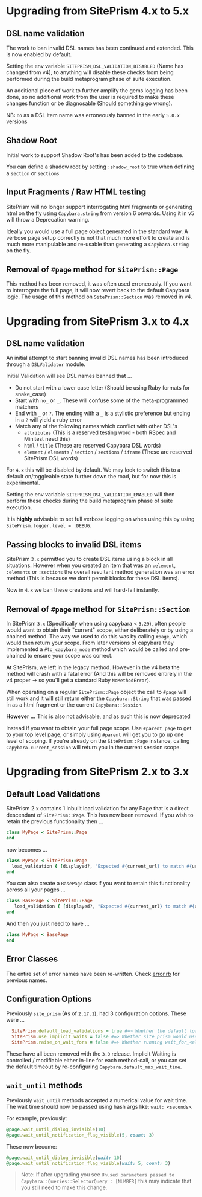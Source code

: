 # Upgrading from SitePrism 4.x to 5.x

## DSL name validation

The work to ban invalid DSL names has been continued and extended. This is now enabled by default.

Setting the env variable `SITEPRISM_DSL_VALIDATION_DISABLED` (Name has changed from v4), to anything will disable these
checks from being performed during the build metaprogram phase of suite execution.

An additional piece of work to further amplify the gems logging has been done, so no additional work from the user
is required to make these changes function or be diagnosable (Should something go wrong).

NB: `no` as a DSL item name was erroneously banned in the early `5.0.x` versions

## Shadow Root

Initial work to support Shadow Root's has been added to the codebase.

You can define a shadow root by setting `:shadow_root` to true when defining a `section` or `sections`

## Input Fragments / Raw HTML testing

SitePrism will no longer support interrogating html fragments or generating html on the fly using `Capybara.string`
from version 6 onwards. Using it in v5 will throw a Deprecation warning.

Ideally you would use a full page object generated in the standard way. A verbose page setup correctly is not that much
more effort to create and is much more manipulable and re-usable than generating a `Capybara.string` on the fly.

## Removal of `#page` method for `SitePrism::Page`

This method has been removed, it was often used erroneously. If you want to interrogate the full page, it will now
revert back to the default Capybara logic. The usage of this method on `SitePrism::Section` was removed in v4.

# Upgrading from SitePrism 3.x to 4.x

## DSL name validation

An initial attempt to start banning invalid DSL names has been introduced through a `DSLValidator` module.

Initial Validation will see DSL names banned that ...
- Do not start with a lower case letter (Should be using Ruby formats for snake_case)
- Start with `no_` or `_`. These will confuse some of the meta-programmed matchers
- End with `_` or `?`. The ending with a `_` is a stylistic preference but ending in a `?` will yield a ruby error 
- Match any of the following names which conflict with other DSL's
  - `attributes` (This is a reserved testing word - both RSpec and Minitest need this)
  - `html` / `title` (These are reserved Capybara DSL words)
  - `element` / `elements` / `section` / `sections` / `iframe` (These are reserved SitePrism DSL words)

For `4.x` this will be disabled by default. We may look to switch this to a default on/toggleable state further down
the road, but for now this is experimental.

Setting the env variable `SITEPRISM_DSL_VALIDATION_ENABLED` will then perform these checks during the build metaprogram
phase of suite execution.

It is **highly** advisable to set full verbose logging on when using this by using `SitePrism.logger.level = :DEBUG`.

## Passing blocks to invalid DSL items

SitePrism `3.x` permitted you to create DSL items using a block in all situations. However when you created an item
that was an `:element`, `:elements` or `:sections` the overall resultant method generation was an error method
(This is because we don't permit blocks for these DSL items).

Now in `4.x` we ban these creations and will hard-fail instantly.

## Removal of `#page` method for `SitePrism::Section`

In SitePrism `3.x` (Specifically when using capybara < `3.29`), often people would want to obtain their "current" scope,
either deliberately or by using a chained method. The way we used to do this was by calling `#page`, which would then
return your scope. From later versions of capybara they implemented a `#to_capybara_node` method which would be called
and pre-chained to ensure your scope was correct.

At SitePrism, we left in the legacy method. However in the v4 beta the method will crash with a
fatal error (And this will be removed entirely in the v4 proper -> so you'll get a standard Ruby `NoMethodError`).

When operating on a regular `SitePrism::Page` object the call to `#page` will still work and it
will still return either the `Capybara::String` that was passed in as a html fragment or the
current `Capybara::Session`.

**However ...** This is also not advisable, and as such this is now deprecated

Instead if you want to obtain your full page scope. Use `#parent_page` to get to your top level page, or simply using
`#parent` will get you to go up one level of scoping. If you're already on the `SitePrism::Page` instance, calling `Capybara.current_session`
will return you in the current session scope.

# Upgrading from SitePrism 2.x to 3.x

## Default Load Validations

SitePrism 2.x contains 1 inbuilt load validation for any Page that is a
direct descendant of `SitePrism::Page`. This has now been removed.
If you wish to retain the previous functionality then ...

```ruby
class MyPage < SitePrism::Page
end
```

now becomes ...

```ruby
class MyPage < SitePrism::Page
  load_validation { [displayed?, "Expected #{current_url} to match #{url_matcher} but it did not."] }
end
```

You can also create a `BasePage` class if you want to retain this functionality across all your pages ...

```ruby
class BasePage < SitePrism::Page
   load_validation { [displayed?, "Expected #{current_url} to match #{url_matcher} but it did not."] }
end
```

And then you just need to have ...

```ruby
class MyPage < BasePage
end
```

## Error Classes

The entire set of error names have been re-written.
Check [error.rb](https://github.com/site-prism/site_prism/blob/main/lib/site_prism/error.rb)
for previous names.

## Configuration Options

Previously `site_prism` (As of `2.17.1`), had 3 configuration options. These were ...

```ruby
  SitePrism.default_load_validations = true #=> Whether the default load validation for displayed? was set 
  SitePrism.use_implicit_waits = false #=> Whether site_prism would use Capybara's implicit waiting by default
  SitePrism.raise_on_wait_fors = false #=> Whether running wait_for_<element/section> methods that failed would crash
```

These have all been removed with the `3.0` release. Implicit Waiting is
controlled / modifiable either in-line for each method-call, or you can set the default
timeout by re-configuring `Capybara.default_max_wait_time`.

## `wait_until` methods

Previously `wait_until` methods accepted a numerical value for wait time.
The wait time should now be passed using hash args like: `wait: <seconds>`.

For example, previously:

```ruby
@page.wait_until_dialog_invisible(10)
@page.wait_until_notification_flag_visible(5, count: 3)
```

These now become:

```ruby
@page.wait_until_dialog_invisible(wait: 10)
@page.wait_until_notification_flag_visible(wait: 5, count: 3)
```

> Note: If after upgrading you see `Unused parameters passed to Capybara::Queries::SelectorQuery : [NUMBER]`
this may indicate that you still need to make this change.
